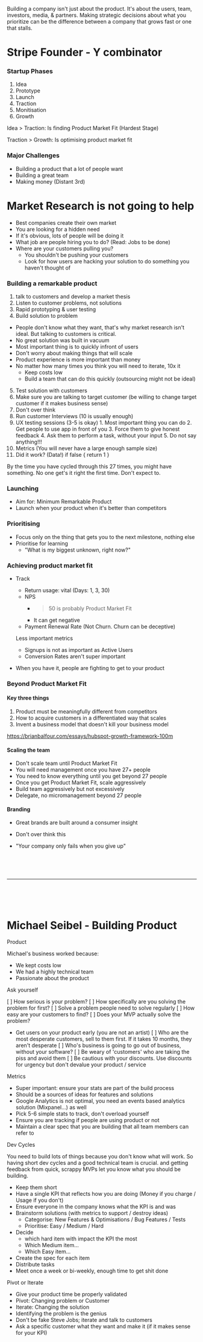 Building a company isn't just about the product. It's about the users, team, investors, media, & partners. Making strategic decisions about what you prioritize can be the difference between a company that grows fast or one that stalls.

# Stripe Founder - Y combinator

### Startup Phases

1. Idea
2. Prototype
3. Launch
4. Traction
5. Monitisation
6. Growth

Idea > Traction: Is finding Product Market Fit (Hardest Stage)

Traction > Growth: Is optimising product market fit

### Major Challenges

- Building a product that a lot of people want
- Building a great team
- Making money (Distant 3rd)

# Market Research is not going to help

- Best companies create their own market
- You are looking for a hidden need
- If it's obvious, lots of people will be doing it
- What job are people hiring you to do? (Read: Jobs to be done)
- Where are your customers pulling you?
  - You shouldn't be pushing your customers
  - Look for how users are hacking your solution to do something you haven't thought of

### Building a remarkable product

1. talk to customers and develop a market thesis
2. Listen to customer problems, not solutions
3. Rapid prototyping & user testing
4. Build solution to problem
  - People don't know what they want, that's why market research isn't ideal. But talking to customers is critical.
  - No great solution was built in vacuum
  - Most important thing is to quickly infront of users
  - Don't worry about making things that will scale
  - Product experience is more important than money
  - No matter how many times you think you will need to iterate, 10x it
    - Keep costs low
    - Build a team that can do this quickly (outsourcing might not be ideal)
5. Test solution with customers
  1. Make sure you are talking to target customer (be willing to change target customer if it makes business sense)
  2. Don't over think
  3. Run customer Interviews (10 is usually enough)
  4. UX testing sessions (3-5 is okay)
    1. Most important thing you can do
    2. Get people to use app in front of you
    3. Force them to give honest feedback
    4. Ask them to perform a task, without your input
    5. Do not say anything!!!
  5. Metrics (You will never have a large enough sample size)
6. Did it work? (Data!) if false { return 1 }

By the time you have cycled through this 27 times, you might have something. No one get's it right the first time. Don't expect to.

### Launching

- Aim for: Minimum Remarkable Product
- Launch when your product when it's better than competitors

### Prioritising

- Focus only on the thing that gets you to the next milestone, nothing else
- Prioritise for learning
  - "What is my biggest unknown, right now?"

### Achieving product market fit

- Track
  - Return usage: vital (Days: 1, 3, 30)
  - NPS
    - > 50 is probably Product Market Fit
    - It can get negative
  - Payment Renewal Rate (Not Churn. Churn can be deceptive)

  Less important metrics

  - Signups is not as important as Active Users
  - Conversion Rates aren't super important
- When you have it, people are fighting to get to your product

### Beyond Product Market Fit

#### Key three things

1. Product must be meaningfully different from competitors
2. How to acquire customers in a differentiated way that scales
3. Invent a business model that doesn't kill your business model

https://brianbalfour.com/essays/hubspot-growth-framework-100m

#### Scaling the team

- Don't scale team until Product Market Fit
- You will need management once you have 27+ people
- You need to know everything until you get beyond 27 people
- Once you get Product Market Fit, scale aggressively
- Build team aggressively but not excessively
- Delegate, no micromanagement  beyond 27 people

#### Branding

- Great brands are built around a consumer insight
- Don't over think this

- "Your company only fails when you give up"



<bR>
<br>
<br>
  
---

<br>
<br>
<br>

# Michael Seibel - Building Product

Product

Michael's business worked because:

- We kept costs low
- We had a highly technical team
- Passionate about the product

Ask yourself

[ ]  How serious is your problem?
[ ]  How specifically are you solving the problem for first?
[ ]  Solve a problem people need to solve regularly
[ ]  How easy are your customers to find?
[ ]  Does your MVP actually solve the problem?
- Get users on your product early (you are not an artist)
[ ]  Who are the most desperate customers, sell to them first. If it takes 10 months, they aren't desperate
[ ]  Who's business is going to go out of business, without your software?
[ ]  Be weary of 'customers' who are taking the piss and avoid them
[ ]  Be cautious with your discounts. Use discounts for urgency but don't devalue your product / service

Metrics

- Super important: ensure your stats are part of the build process
- Should be a sources of ideas for features and solutions
- Google Analytics is not optimal, you need an events based analytics solution (Mixpanel...) as well
- Pick 5-6 simple stats to track, don't overload yourself
- Ensure you are tracking if people are using product or not
- Maintain a clear spec that you are building that all team members can refer to

Dev Cycles

You need to build lots of things because you don't know what will work. So having short dev cycles and a good technical team is crucial. and getting feedback from quick, scrappy MVPs let you know what you should be building. 

- Keep them short
- Have a single KPI that reflects how you are doing (Money if you charge / Usage if you don't)
- Ensure everyone in the company knows what the KPI is and was
- Brainstorm solutions (with metrics to support / destroy ideas)
  - Categorise: New Features & Optimisations / Bug Features / Tests
  - Prioritise: Easy / Medium / Hard
- Decide
  - which hard item with impact the KPI the most
  - Which Medium item...
  - Which Easy item...
- Create the spec for each item
- Distribute tasks
- Meet once a week or bi-weekly, enough time to get shit done

Pivot or Iterate

- Give your product time be properly validated
- Pivot: Changing problem or Customer
- Iterate: Changing the solution
- Identifying the problem is the genius
- Don't be fake Steve Jobs; iterate and talk to customers
- Ask a specific customer what they want and make it (if it makes sense for your KPI)
